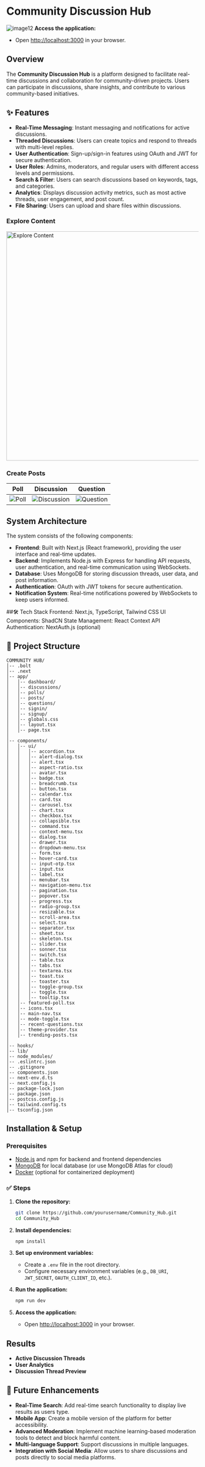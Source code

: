 # Community Discussion Hub
![image12](https://github.com/Abdulla-1234/Community-Discussion-Hub/blob/main/Images/Home_page.png)
**Access the application:**
- Open [http://localhost:3000](http://localhost:3000) in your browser.

## Overview
The **Community Discussion Hub** is a platform designed to facilitate real-time discussions and collaboration for community-driven projects. Users can participate in discussions, share insights, and contribute to various community-based initiatives.

## ✨ Features
- **Real-Time Messaging**: Instant messaging and notifications for active discussions.
- **Threaded Discussions**: Users can create topics and respond to threads with multi-level replies.
- **User Authentication**: Sign-up/sign-in features using OAuth and JWT for secure authentication.
- **User Roles**: Admins, moderators, and regular users with different access levels and permissions.
- **Search & Filter**: Users can search discussions based on keywords, tags, and categories.
- **Analytics**: Displays discussion activity metrics, such as most active threads, user engagement, and post count.
- **File Sharing**: Users can upload and share files within discussions.

### Explore Content
<img src="https://github.com/Abdulla-1234/Community-Discussion-Hub/blob/main/Images/Explore_content.png" alt="Explore Content" width="600"/>


### Create Posts
| Poll | Discussion | Question |
|---------------|----------------|----------------|
| ![Poll](https://github.com/Abdulla-1234/Community-Discussion-Hub/blob/main/Images/create_poll.png) | ![Discussion](https://github.com/Abdulla-1234/Community-Discussion-Hub/blob/main/Images/create_discussion.png) | ![Question](https://github.com/Abdulla-1234/Community-Discussion-Hub/blob/main/Images/create_question.png) |

## System Architecture
The system consists of the following components:
- **Frontend**: Built with Next.js (React framework), providing the user interface and real-time updates.
- **Backend**: Implements Node.js with Express for handling API requests, user authentication, and real-time communication using WebSockets.
- **Database**: Uses MongoDB for storing discussion threads, user data, and post information.
- **Authentication**: OAuth with JWT tokens for secure authentication.
- **Notification System**: Real-time notifications powered by WebSockets to keep users informed.
  
##🛠️ Tech Stack
Frontend: Next.js, TypeScript, Tailwind CSS
UI Components: ShadCN
State Management: React Context API
Authentication: NextAuth.js (optional)

## 📂 Project Structure
```
COMMUNITY HUB/
│-- .bolt
│-- .next
│-- app/
│   │-- dashboard/
│   │-- discussions/
│   │-- polls/
│   │-- posts/
│   │-- questions/
│   │-- signin/
│   │-- signup/
│   │-- globals.css
│   │-- layout.tsx
│   │-- page.tsx
│
│-- components/
│   │-- ui/
│   │   │-- accordion.tsx
│   │   │-- alert-dialog.tsx
│   │   │-- alert.tsx
│   │   │-- aspect-ratio.tsx
│   │   │-- avatar.tsx
│   │   │-- badge.tsx
│   │   │-- breadcrumb.tsx
│   │   │-- button.tsx
│   │   │-- calendar.tsx
│   │   │-- card.tsx
│   │   │-- carousel.tsx
│   │   │-- chart.tsx
│   │   │-- checkbox.tsx
│   │   │-- collapsible.tsx
│   │   │-- command.tsx
│   │   │-- context-menu.tsx
│   │   │-- dialog.tsx
│   │   │-- drawer.tsx
│   │   │-- dropdown-menu.tsx
│   │   │-- form.tsx
│   │   │-- hover-card.tsx
│   │   │-- input-otp.tsx
│   │   │-- input.tsx
│   │   │-- label.tsx
│   │   │-- menubar.tsx
│   │   │-- navigation-menu.tsx
│   │   │-- pagination.tsx
│   │   │-- popover.tsx
│   │   │-- progress.tsx
│   │   │-- radio-group.tsx
│   │   │-- resizable.tsx
│   │   │-- scroll-area.tsx
│   │   │-- select.tsx
│   │   │-- separator.tsx
│   │   │-- sheet.tsx
│   │   │-- skeleton.tsx
│   │   │-- slider.tsx
│   │   │-- sonner.tsx
│   │   │-- switch.tsx
│   │   │-- table.tsx
│   │   │-- tabs.tsx
│   │   │-- textarea.tsx
│   │   │-- toast.tsx
│   │   │-- toaster.tsx
│   │   │-- toggle-group.tsx
│   │   │-- toggle.tsx
│   │   │-- tooltip.tsx
│   │-- featured-poll.tsx
│   │-- icons.tsx
│   │-- main-nav.tsx
│   │-- mode-toggle.tsx
│   │-- recent-questions.tsx
│   │-- theme-provider.tsx
│   │-- trending-posts.tsx
│
│-- hooks/
│-- lib/
│-- node_modules/
│-- .eslintrc.json
│-- .gitignore
│-- components.json
│-- next-env.d.ts
│-- next.config.js
│-- package-lock.json
│-- package.json
│-- postcss.config.js
│-- tailwind.config.ts
│-- tsconfig.json
```

## Installation & Setup
### Prerequisites
- [Node.js](https://nodejs.org/) and npm for backend and frontend dependencies
- [MongoDB](https://www.mongodb.com/) for local database (or use MongoDB Atlas for cloud)
- [Docker](https://www.docker.com/) (optional for containerized deployment)

### ✅ Steps
1. **Clone the repository:**
   ```sh
   git clone https://github.com/yourusername/Community_Hub.git
   cd Community_Hub
   ```
2. **Install dependencies:**
   ```sh
   npm install
   ```
3. **Set up environment variables:**
   - Create a `.env` file in the root directory.
   - Configure necessary environment variables (e.g., `DB_URI`, `JWT_SECRET`, `OAUTH_CLIENT_ID`, etc.).

4. **Run the application:**
   ```sh
   npm run dev
   ```

5. **Access the application:**
   - Open [http://localhost:3000](http://localhost:3000) in your browser.

## Results
- **Active Discussion Threads**
- **User Analytics**
- **Discussion Thread Preview**

## 🎯 Future Enhancements
- **Real-Time Search**: Add real-time search functionality to display live results as users type.
- **Mobile App**: Create a mobile version of the platform for better accessibility.
- **Advanced Moderation**: Implement machine learning-based moderation tools to detect and block harmful content.
- **Multi-language Support**: Support discussions in multiple languages.
- **Integration with Social Media**: Allow users to share discussions and posts directly to social media platforms.
